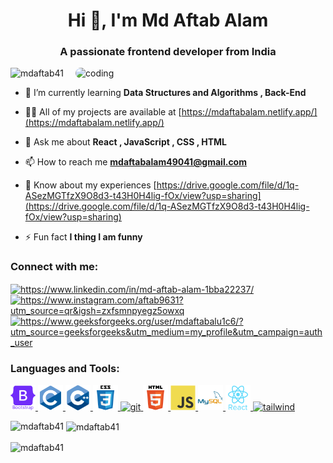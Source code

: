  <h1 align="center">Hi 👋, I'm Md Aftab Alam</h1>
<h3 align="center">A passionate frontend developer from India</h3>
<img align="right"  alt="coding" width="400"   style="border-radius: 10px; overflow: hidden; display: block;"   src="https://images.squarespace-cdn.com/content/v1/5769fc401b631bab1addb2ab/1541580611624-TE64QGKRJG8SWAIUS7NS/coding-freak.gif" >

<p align="left"> <img src="https://komarev.com/ghpvc/?username=mdaftab41&label=Profile%20views&color=0e75b6&style=flat" alt="mdaftab41" /> </p>

- 🌱 I’m currently learning **Data Structures and Algorithms , Back-End**

- 👨‍💻 All of my projects are available at [https://mdaftabalam.netlify.app/](https://mdaftabalam.netlify.app/)

- 💬 Ask me about **React , JavaScript , CSS , HTML**

- 📫 How to reach me **mdaftabalam49041@gmail.com**

- 📄 Know about my experiences [https://drive.google.com/file/d/1q-ASezMGTfzX9O8d3-t43H0H4lig-fOx/view?usp=sharing](https://drive.google.com/file/d/1q-ASezMGTfzX9O8d3-t43H0H4lig-fOx/view?usp=sharing)

- ⚡ Fun fact **I thing I am funny**

<h3 align="left">Connect with me:</h3>
<p align="left">
<a href="https://linkedin.com/in/https://www.linkedin.com/in/md-aftab-alam-1bba22237/" target="blank"><img align="center" src="https://raw.githubusercontent.com/rahuldkjain/github-profile-readme-generator/master/src/images/icons/Social/linked-in-alt.svg" alt="https://www.linkedin.com/in/md-aftab-alam-1bba22237/" height="30" width="40" /></a>
<a href="https://instagram.com/https://www.instagram.com/aftab9631?utm_source=qr&igsh=zxfsmnpyegz5owxq" target="blank"><img align="center" src="https://raw.githubusercontent.com/rahuldkjain/github-profile-readme-generator/master/src/images/icons/Social/instagram.svg" alt="https://www.instagram.com/aftab9631?utm_source=qr&igsh=zxfsmnpyegz5owxq" height="30" width="40" /></a>
<a href="https://auth.geeksforgeeks.org/user/https://www.geeksforgeeks.org/user/mdaftabalu1c6/?utm_source=geeksforgeeks&utm_medium=my_profile&utm_campaign=auth_user" target="blank"><img align="center" src="https://raw.githubusercontent.com/rahuldkjain/github-profile-readme-generator/master/src/images/icons/Social/geeks-for-geeks.svg" alt="https://www.geeksforgeeks.org/user/mdaftabalu1c6/?utm_source=geeksforgeeks&utm_medium=my_profile&utm_campaign=auth_user" height="30" width="40" /></a>
</p>

<h3 align="left">Languages and Tools:</h3>
<p align="left"> <a href="https://getbootstrap.com" target="_blank" rel="noreferrer"> <img src="https://raw.githubusercontent.com/devicons/devicon/master/icons/bootstrap/bootstrap-plain-wordmark.svg" alt="bootstrap" width="40" height="40"/> </a> <a href="https://www.cprogramming.com/" target="_blank" rel="noreferrer"> <img src="https://raw.githubusercontent.com/devicons/devicon/master/icons/c/c-original.svg" alt="c" width="40" height="40"/> </a> <a href="https://www.w3schools.com/cpp/" target="_blank" rel="noreferrer"> <img src="https://raw.githubusercontent.com/devicons/devicon/master/icons/cplusplus/cplusplus-original.svg" alt="cplusplus" width="40" height="40"/> </a> <a href="https://www.w3schools.com/css/" target="_blank" rel="noreferrer"> <img src="https://raw.githubusercontent.com/devicons/devicon/master/icons/css3/css3-original-wordmark.svg" alt="css3" width="40" height="40"/> </a> <a href="https://git-scm.com/" target="_blank" rel="noreferrer"> <img src="https://www.vectorlogo.zone/logos/git-scm/git-scm-icon.svg" alt="git" width="40" height="40"/> </a> <a href="https://www.w3.org/html/" target="_blank" rel="noreferrer"> <img src="https://raw.githubusercontent.com/devicons/devicon/master/icons/html5/html5-original-wordmark.svg" alt="html5" width="40" height="40"/> </a> <a href="https://gohugo.io/" target="_blank" rel="noreferrer">  </a> <a href="https://developer.mozilla.org/en-US/docs/Web/JavaScript" target="_blank" rel="noreferrer"> <img src="https://raw.githubusercontent.com/devicons/devicon/master/icons/javascript/javascript-original.svg" alt="javascript" width="40" height="40"/> </a> <a href="https://www.mysql.com/" target="_blank" rel="noreferrer"> <img src="https://raw.githubusercontent.com/devicons/devicon/master/icons/mysql/mysql-original-wordmark.svg" alt="mysql" width="40" height="40"/> </a> <a href="https://reactjs.org/" target="_blank" rel="noreferrer"> <img src="https://raw.githubusercontent.com/devicons/devicon/master/icons/react/react-original-wordmark.svg" alt="react" width="40" height="40"/> </a> <a href="https://tailwindcss.com/" target="_blank" rel="noreferrer"> <img src="https://www.vectorlogo.zone/logos/tailwindcss/tailwindcss-icon.svg" alt="tailwind" width="40" height="40"/> </a> </p>
<p><img align="left" src="https://github-readme-stats.vercel.app/api/top-langs?username=mdaftab41&show_icons=true&locale=en&layout=compact" alt="mdaftab41" /></p>

<p>&nbsp;<img align="center" src="https://github-readme-stats.vercel.app/api?username=mdaftab41&show_icons=true&locale=en" alt="mdaftab41" /></p>

<p><img align="center" src="https://github-readme-streak-stats.herokuapp.com/?user=mdaftab41&" alt="mdaftab41" /></p>
